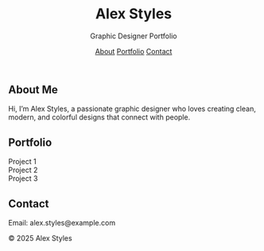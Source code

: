 <!DOCTYPE html>
<html lang="en">
<head>
  <meta charset="UTF-8">
  <meta name="viewport" content="width=device-width, initial-scale=1.0">
  <link rel="stylesheet" href="style.css">
</head>
<body>

  <header>
    <h1>Alex Styles</h1>
    <p>Graphic Designer Portfolio</p>
    <nav>
      <a href="#about">About</a>
      <a href="#portfolio">Portfolio</a>
      <a href="#contact">Contact</a>
    </nav>
  </header>

  <section id="about">
    <h2>About Me</h2>
    <p>Hi, I’m Alex Styles, a passionate graphic designer who loves creating clean, modern, and colorful designs that connect with people.</p>
  </section>

  <section id="portfolio">
    <h2>Portfolio</h2>
    <div class="portfolio">
      <div class="card">Project 1</div>
      <div class="card">Project 2</div>
      <div class="card">Project 3</div>
    </div>
  </section>

  <section id="contact">
    <h2>Contact</h2>
    <p>Email: alex.styles@example.com</p>
  </section>

  <footer>
    <p>&copy; 2025 Alex Styles</p>
  </footer>

</body>
</html>
